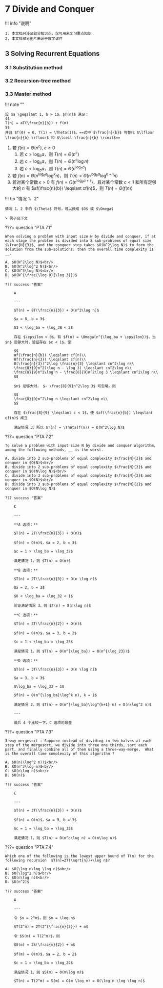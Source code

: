 # 7 Divide and Conquer

<!-- !!! tip "说明"

    此文档正在更新中…… -->

!!! info "说明"

    1. 本文档只涉及部分知识点，仅可用来复习重点知识
    2. 本文档部分图片来源于教学课件

## 3 Solving Recurrent Equations

### 3.1 Substitution method

### 3.2 Recursion-tree method

### 3.3 Master method

!!! note ""

    设 $a \geqslant 1, b > 1$，$T(n)$ 满足：
    $$
    T(n) = aT(\frac{n}{b}) + f(n)
    $$
    并且 $T(0) = 0, T(1) = \Theta(1)$，==式中 $\frac{n}{b}$ 可替代 $\lfloor \frac{n}{b} \rfloor$ 和 $\lceil \frac{n}{b} \rceil$==

1. 若 $f(n) = \Theta(n^c),\ c \geqslant 0$
      1. 若 $c > \log_ba$，则 $T(n) = \Theta(n^c)$
      2. 若 $c = \log_ba$，则 $T(n) = \Theta(n^c \log n)$
      3. 若 $c < \log_ba$，则 $T(n) = \Theta(n^{\log_ba})$
2. 若 $f(n) = \Theta(n^{\log_ba}\log^kn)$，则 $T(n) = \Theta(n^{\log_ba}\log^{k+1}n)$
3. 若对某个常数 $\epsilon > 0$ 有 $f(n) = \Omega(n^{\log_ba + \epsilon})$，且对某个常数 $c < 1$ 和所有足够大的 $n$ 有 $af(\frac{n}{b}) \leqslant cf(n)$，则 $T(n) = \Theta(f(n))$

!!! tip "情况 1、2"

    情况 1、2 中的 $\Theta$ 符号，可以换成 $O$ 或 $\Omega$

    > 例子见下文

???+ question "PTA 7.1"

    When solving a problem with input size N by divide and conquer, if at each stage the problem is divided into 8 sub-problems of equal size $\frac{N}{3}$, and the conquer step takes $O(N^2\log N)$ to form the solution from the sub-solutions, then the overall time complexity is __.

    A. $O(N^2\log N)$<br/>
    B. $O(N^2\log^2 N)$<br/>
    C. $O(N^3\log N)$<br/>
    D. $O(N^{\frac{\log 8}{\log 3}})$

    ??? success "答案"

        A

        ---

        $T(n) = 8T(\frac{n}{3}) + O(n^2\log n)$

        $a = 8, b = 3$

        $1 < \log_ba = \log_38 < 2$

        存在 $\epsilon > 0$，有 $f(n) = \Omega(n^{\log_ba + \epsilon})$，当 $n$ 足够大时，验证存在 $c < 1$，使

        $$
        af(\frac{n}{b}) \leqslant cf(n)\\
        8f(\frac{n}{3}) \leqslant cf(n)\\
        8(\frac{n}{3})^2\log \frac{n}{3} \leqslant cn^2\log n\\
        \frac{8}{9}n^2(\log n - \log 3) \leqslant cn^2\log n\\
        \frac{8}{9}n^2\log n - \frac{8}{9}n^2\log 3 \leqslant cn^2\log n\\
        $$

        $n$ 足够大时， $- \frac{8}{9}n^2\log 3$ 可忽略，则

        $$
        \frac{8}{9}n^2\log n \leqslant cn^2\log n\\
        $$

        存在 $\frac{8}{9} \leqslant c < 1$，使 $af(\frac{n}{b}) \leqslant cf(n)$ 成立

        满足情况 3，所以 $T(n) = \Theta(f(n)) = O(N^2\log N)$

???+ question "PTA 7.2"

    To solve a problem with input size N by divide and conquer algorithm, among the following methods, __ is the worst.

    A. divide into 2 sub-problems of equal complexity $\frac{N}{3}$ and conquer in $O(N)$<br/>
    B. divide into 2 sub-problems of equal complexity $\frac{N}{3}$ and conquer in $O(N\log N)$<br/>
    C. divide into 3 sub-problems of equal complexity $\frac{N}{2}$ and conquer in $O(N)$<br/>
    D. divide into 3 sub-problems of equal complexity $\frac{N}{3}$ and conquer in $O(N\log N)$

    ??? success "答案"

        C

        ---

        **A 选项：**

        $T(n) = 2T(\frac{n}{3}) + O(n)$

        $f(n) = O(n)$，$a = 2, b = 3$

        $c = 1 > \log_ba = \log_32$

        满足情况 1，则 $T(n) = O(n)$

        **B 选项：**

        $T(n) = 2T(\frac{n}{3}) + O(n \log n)$

        $a = 2, b = 3$

        $0 < \log_ba = \log_32 < 1$

        验证满足情况 3，则 $T(n) = O(n\log n)$

        **C 选项：**

        $T(n) = 3T(\frac{n}{2}) + O(n)$

        $f(n) = O(n)$，$a = 3, b = 2$

        $c = 1 < \log_ba = \log_23$

        满足情况 1，则 $T(n) = O(n^{\log_ba}) = O(n^{\log_23})$

        **D 选项：**

        $T(n) = 3T(\frac{n}{3}) + O(n \log n)$

        $a = 3, b = 3$

        $\log_ba = \log_33 = 1$

        $f(n) = O(n^{\log_ba}\log^k n), k = 1$

        满足情况 2，则 $T(n) = O(n^{\log_ba}\log^{k+1} n) = O(n\log^2 n)$

        ---

        最后 4 个比较一下，C 选项的最差

???+ question "PTA 7.3"

    3-way-mergesort : Suppose instead of dividing in two halves at each step of the mergesort, we divide into three one thirds, sort each part, and finally combine all of them using a three-way-merge.  What is the overall time complexity of this algorithm ?

    A. $O(n(\log^2 n))$<br/>
    B. $O(n^2\log n)$<br/>
    C. $O(n\log n)$<br/>
    D. $O(n)$

    ??? success "答案"

        C

        ---

        $T(n) = 3T(\frac{n}{3}) + O(n)$

        $f(n) = O(n)$，$a = 3, b = 3$

        $c = 1 = \log_ba = \log_33$

        满足情况 1，则 $T(n) = O(n^c\log n) = O(n\log n)$

???+ question "PTA 7.4"

    Which one of the following is the lowest upper bound of T(n) for the following recursion  $T(n)=2T(\sqrt{n})+\log n$?

    A. $O(\log n\log \log n)$<br/>
    B. $O(\log^2 n)$<br/>
    C. $O(n\log n)$<br/>
    D. $O(n^2)$

    ??? success "答案"

        A

        ---

        令 $n = 2^m$，则 $m = \log n$

        $T(2^m) = 2T(2^{\frac{m}{2}}) + m$

        令 $S(m) = T(2^m)$，则

        $S(m) = 2S(\frac{m}{2}) + m$

        $f(m) = O(m)$，$a = 2, b = 2$

        $c = 1 = \log_ba = \log_22$

        满足情况 1，则 $S(m) = O(m\log m)$

        $T(n) = T(2^m) = S(m) = O(m \log m) = O(\log n \log \log n)$